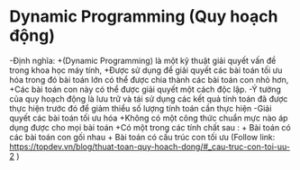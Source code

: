 # Dynamic Programming (Quy hoạch động)

-Định nghĩa:
  +(Dynamic Programming) là một kỹ thuật giải quyết vấn đề trong khoa học máy tính,
  +Được sử dụng để giải quyết các bài toán tối ưu hóa trong đó bài toán lớn có thể được chia thành các bài toán con nhỏ hơn,
  +Các bài toán con này có thể được giải quyết một cách độc lập.
-Ý tưởng của quy hoạch động là lưu trữ và tái sử dụng các kết quả tính toán đã được thực hiện trước đó để giảm thiểu số lượng tính toán cần thực hiện
-Giải quyết các bài toán tối ưu hóa
  +Không có một công thức chuẩn mực nào áp dụng được cho mọi bài toán
  +Có một trong các tính chất sau :
    + Bài toán có các bài toán con gối nhau
    + Bài toán có cấu trúc con tối ưu
    (Follow link: https://topdev.vn/blog/thuat-toan-quy-hoach-dong/#_cau-truc-con-toi-uu-2 )
 
